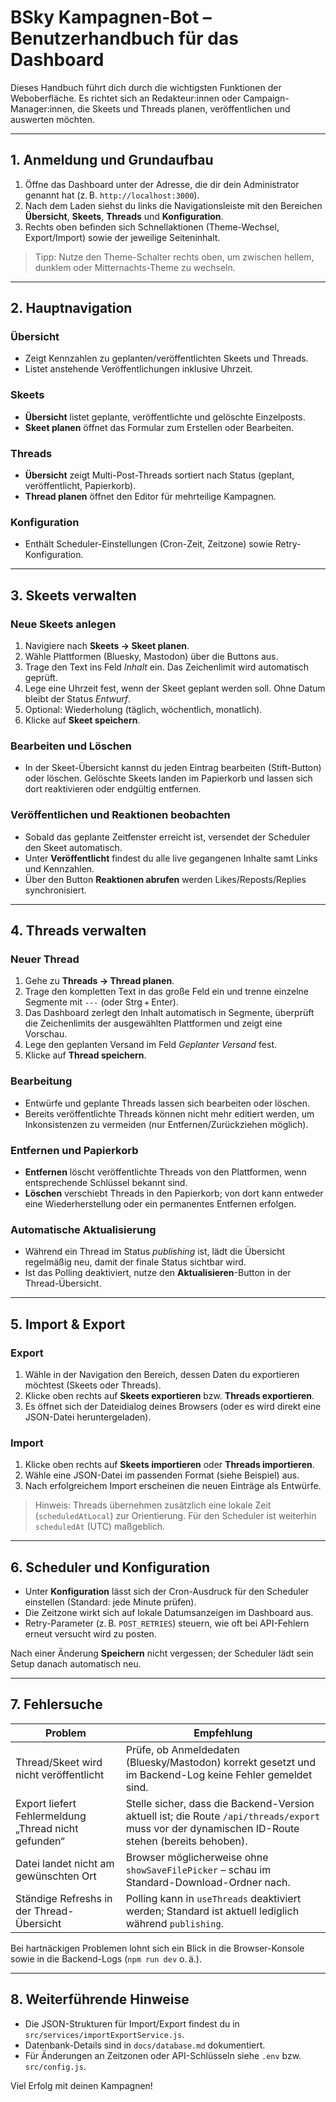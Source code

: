 # BSky Kampagnen-Bot – Benutzerhandbuch für das Dashboard

Dieses Handbuch führt dich durch die wichtigsten Funktionen der Weboberfläche.
Es richtet sich an Redakteur:innen oder Campaign-Manager:innen, die Skeets und
Threads planen, veröffentlichen und auswerten möchten.

---

## 1. Anmeldung und Grundaufbau

1. Öffne das Dashboard unter der Adresse, die dir dein Administrator genannt hat
   (z. B. `http://localhost:3000`).
2. Nach dem Laden siehst du links die Navigationsleiste mit den Bereichen
   **Übersicht**, **Skeets**, **Threads** und **Konfiguration**.
3. Rechts oben befinden sich Schnellaktionen (Theme-Wechsel, Export/Import) sowie
   der jeweilige Seiteninhalt.

> Tipp: Nutze den Theme-Schalter rechts oben, um zwischen hellem, dunklem oder
> Mitternachts-Theme zu wechseln.

---

## 2. Hauptnavigation

### Übersicht
- Zeigt Kennzahlen zu geplanten/veröffentlichten Skeets und Threads.
- Listet anstehende Veröffentlichungen inklusive Uhrzeit.

### Skeets
- **Übersicht** listet geplante, veröffentlichte und gelöschte Einzelposts.
- **Skeet planen** öffnet das Formular zum Erstellen oder Bearbeiten.

### Threads
- **Übersicht** zeigt Multi-Post-Threads sortiert nach Status (geplant, veröffentlicht, Papierkorb).
- **Thread planen** öffnet den Editor für mehrteilige Kampagnen.

### Konfiguration
- Enthält Scheduler-Einstellungen (Cron-Zeit, Zeitzone) sowie Retry-Konfiguration.

---

## 3. Skeets verwalten

### Neue Skeets anlegen
1. Navigiere nach **Skeets → Skeet planen**.
2. Wähle Plattformen (Bluesky, Mastodon) über die Buttons aus.
3. Trage den Text ins Feld *Inhalt* ein. Das Zeichenlimit wird automatisch
   geprüft.
4. Lege eine Uhrzeit fest, wenn der Skeet geplant werden soll. Ohne Datum
   bleibt der Status *Entwurf*.
5. Optional: Wiederholung (täglich, wöchentlich, monatlich).
6. Klicke auf **Skeet speichern**.

### Bearbeiten und Löschen
- In der Skeet-Übersicht kannst du jeden Eintrag bearbeiten (Stift-Button) oder
  löschen. Gelöschte Skeets landen im Papierkorb und lassen sich dort
  reaktivieren oder endgültig entfernen.

### Veröffentlichen und Reaktionen beobachten
- Sobald das geplante Zeitfenster erreicht ist, versendet der Scheduler den
  Skeet automatisch.
- Unter **Veröffentlicht** findest du alle live gegangenen Inhalte samt Links
  und Kennzahlen.
- Über den Button **Reaktionen abrufen** werden Likes/Reposts/Replies
  synchronisiert.

---

## 4. Threads verwalten

### Neuer Thread
1. Gehe zu **Threads → Thread planen**.
2. Trage den kompletten Text in das große Feld ein und trenne einzelne Segmente
   mit `---` (oder Strg + Enter).
3. Das Dashboard zerlegt den Inhalt automatisch in Segmente, überprüft die
   Zeichenlimits der ausgewählten Plattformen und zeigt eine Vorschau.
4. Lege den geplanten Versand im Feld *Geplanter Versand* fest.
5. Klicke auf **Thread speichern**.

### Bearbeitung
- Entwürfe und geplante Threads lassen sich bearbeiten oder löschen.
- Bereits veröffentlichte Threads können nicht mehr editiert werden, um
  Inkonsistenzen zu vermeiden (nur Entfernen/Zurückziehen möglich).

### Entfernen und Papierkorb
- **Entfernen** löscht veröffentlichte Threads von den Plattformen, wenn
  entsprechende Schlüssel bekannt sind.
- **Löschen** verschiebt Threads in den Papierkorb; von dort kann entweder
  eine Wiederherstellung oder ein permanentes Entfernen erfolgen.

### Automatische Aktualisierung
- Während ein Thread im Status *publishing* ist, lädt die Übersicht regelmäßig
  neu, damit der finale Status sichtbar wird.
- Ist das Polling deaktiviert, nutze den **Aktualisieren**-Button in der
  Thread-Übersicht.

---

## 5. Import & Export

### Export
1. Wähle in der Navigation den Bereich, dessen Daten du exportieren möchtest
   (Skeets oder Threads).
2. Klicke oben rechts auf **Skeets exportieren** bzw. **Threads exportieren**.
3. Es öffnet sich der Dateidialog deines Browsers (oder es wird direkt eine
   JSON-Datei heruntergeladen).

### Import
1. Klicke oben rechts auf **Skeets importieren** oder **Threads importieren**.
2. Wähle eine JSON-Datei im passenden Format (siehe Beispiel) aus.
3. Nach erfolgreichem Import erscheinen die neuen Einträge als Entwürfe.

> Hinweis: Threads übernehmen zusätzlich eine lokale Zeit (`scheduledAtLocal`)
> zur Orientierung. Für den Scheduler ist weiterhin `scheduledAt` (UTC) maßgeblich.

---

## 6. Scheduler und Konfiguration

- Unter **Konfiguration** lässt sich der Cron-Ausdruck für den Scheduler
  einstellen (Standard: jede Minute prüfen).
- Die Zeitzone wirkt sich auf lokale Datumsanzeigen im Dashboard aus.
- Retry-Parameter (z. B. `POST_RETRIES`) steuern, wie oft bei API-Fehlern erneut
  versucht wird zu posten.

Nach einer Änderung **Speichern** nicht vergessen; der Scheduler lädt sein
Setup danach automatisch neu.

---

## 7. Fehlersuche

| Problem | Empfehlung |
|---------|------------|
| Thread/Skeet wird nicht veröffentlicht | Prüfe, ob Anmeldedaten (Bluesky/Mastodon) korrekt gesetzt und im Backend-Log keine Fehler gemeldet sind. |
| Export liefert Fehlermeldung „Thread nicht gefunden“ | Stelle sicher, dass die Backend-Version aktuell ist; die Route `/api/threads/export` muss vor der dynamischen ID-Route stehen (bereits behoben). |
| Datei landet nicht am gewünschten Ort | Browser möglicherweise ohne `showSaveFilePicker` – schau im Standard-Download-Ordner nach. |
| Ständige Refreshs in der Thread-Übersicht | Polling kann in `useThreads` deaktiviert werden; Standard ist aktuell lediglich während `publishing`. |

Bei hartnäckigen Problemen lohnt sich ein Blick in die Browser-Konsole sowie in
die Backend-Logs (`npm run dev` o. ä.).

---

## 8. Weiterführende Hinweise

- Die JSON-Strukturen für Import/Export findest du in `src/services/importExportService.js`.
- Datenbank-Details sind in `docs/database.md` dokumentiert.
- Für Änderungen an Zeitzonen oder API-Schlüsseln siehe `.env` bzw.
  `src/config.js`.

Viel Erfolg mit deinen Kampagnen!

